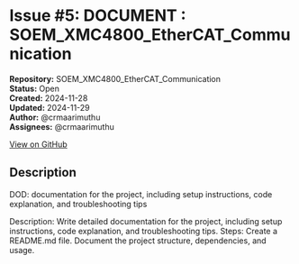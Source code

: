 # Issue #5: DOCUMENT : SOEM_XMC4800_EtherCAT_Communication

**Repository:** SOEM_XMC4800_EtherCAT_Communication  
**Status:** Open  
**Created:** 2024-11-28  
**Updated:** 2024-11-29  
**Author:** @crmaarimuthu  
**Assignees:** @crmaarimuthu  

[View on GitHub](https://github.com/Simtestlab/SOEM_XMC4800_EtherCAT_Communication/issues/5)

## Description

DOD: documentation for the project, including setup instructions, code explanation, and troubleshooting tips

Description: Write detailed documentation for the project, including setup instructions, code explanation, and troubleshooting tips.
Steps:
Create a README.md file.
Document the project structure, dependencies, and usage.